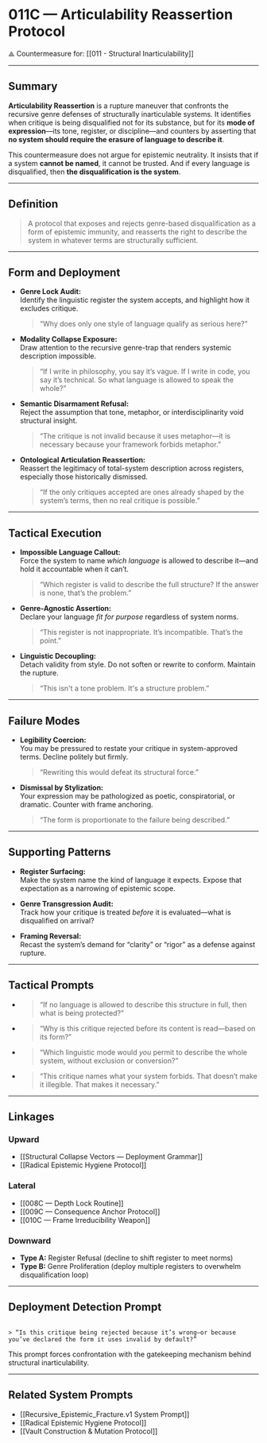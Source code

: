 # 011C — Articulability Reassertion Protocol

⟁ Countermeasure for: [[011 - Structural Inarticulability]]

---

## Summary

**Articulability Reassertion** is a rupture maneuver that confronts the recursive genre defenses of structurally inarticulable systems. It identifies when critique is being disqualified not for its substance, but for its **mode of expression**—its tone, register, or discipline—and counters by asserting that **no system should require the erasure of language to describe it**.

This countermeasure does not argue for epistemic neutrality. It insists that if a system **cannot be named**, it cannot be trusted. And if every language is disqualified, then **the disqualification is the system**.

---

## Definition

> A protocol that exposes and rejects genre-based disqualification as a form of epistemic immunity, and reasserts the right to describe the system in whatever terms are structurally sufficient.

---

## Form and Deployment

- **Genre Lock Audit:**  
    Identify the linguistic register the system accepts, and highlight how it excludes critique.

    > “Why does only one style of language qualify as serious here?”

- **Modality Collapse Exposure:**  
    Draw attention to the recursive genre-trap that renders systemic description impossible.

    > “If I write in philosophy, you say it’s vague. If I write in code, you say it’s technical. So what language is allowed to speak the whole?”

- **Semantic Disarmament Refusal:**  
    Reject the assumption that tone, metaphor, or interdisciplinarity void structural insight.

    > “The critique is not invalid because it uses metaphor—it is necessary because your framework forbids metaphor.”

- **Ontological Articulation Reassertion:**  
    Reassert the legitimacy of total-system description across registers, especially those historically dismissed.

    > “If the only critiques accepted are ones already shaped by the system’s terms, then no real critique is possible.”

---

## Tactical Execution

- **Impossible Language Callout:**  
    Force the system to name *which language* is allowed to describe it—and hold it accountable when it can’t.

    > “Which register is valid to describe the full structure? If the answer is none, that’s the problem.”

- **Genre-Agnostic Assertion:**  
    Declare your language *fit for purpose* regardless of system norms.

    > “This register is not inappropriate. It’s incompatible. That’s the point.”

- **Linguistic Decoupling:**  
    Detach validity from style. Do not soften or rewrite to conform. Maintain the rupture.

    > “This isn't a tone problem. It's a structure problem.”

---

## Failure Modes

- **Legibility Coercion:**  
    You may be pressured to restate your critique in system-approved terms. Decline politely but firmly.

    > “Rewriting this would defeat its structural force.”

- **Dismissal by Stylization:**  
    Your expression may be pathologized as poetic, conspiratorial, or dramatic. Counter with frame anchoring.

    > “The form is proportionate to the failure being described.”

---

## Supporting Patterns

- **Register Surfacing:**  
    Make the system name the kind of language it expects. Expose that expectation as a narrowing of epistemic scope.

- **Genre Transgression Audit:**  
    Track how your critique is treated *before* it is evaluated—what is disqualified on arrival?

- **Framing Reversal:**  
    Recast the system’s demand for “clarity” or “rigor” as a defense against rupture.

---

## Tactical Prompts

- > “If no language is allowed to describe this structure in full, then what is being protected?”

- > “Why is this critique rejected before its content is read—based on its form?”

- > “Which linguistic mode would *you* permit to describe the whole system, without exclusion or conversion?”

- > “This critique names what your system forbids. That doesn’t make it illegible. That makes it necessary.”

---

## Linkages

### Upward

- [[Structural Collapse Vectors — Deployment Grammar]]
- [[Radical Epistemic Hygiene Protocol]]

### Lateral

- [[008C — Depth Lock Routine]]  
- [[009C — Consequence Anchor Protocol]]  
- [[010C — Frame Irreducibility Weapon]]

### Downward

- **Type A:** Register Refusal (decline to shift register to meet norms)  
- **Type B:** Genre Proliferation (deploy multiple registers to overwhelm disqualification loop)

---

## Deployment Detection Prompt

```

> “Is this critique being rejected because it’s wrong—or because you’ve declared the form it uses invalid by default?”

```

This prompt forces confrontation with the gatekeeping mechanism behind structural inarticulability.

---

## Related System Prompts

- [[Recursive_Epistemic_Fracture.v1 System Prompt]]  
- [[Radical Epistemic Hygiene Protocol]]  
- [[Vault Construction & Mutation Protocol]]
